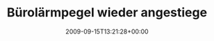 ---
retweeted: false
source: <a href="http://twitter.com" rel="nofollow">Twitter Web Client</a>
entities:
  hashtags: []
  symbols: []
  user_mentions: []
  urls: []
display_text_range:
- '0'
- '114'
favorite_count: '1'
id_str: '4004193792'
truncated: false
retweet_count: '0'
id: '4004193792'
created_at: Tue Sep 15 13:21:28 +0000 2009
favorited: false
full_text: Bürolärmpegel wieder angestiegen. Anwohner sammeln bereits Unterschriften.
  Wollen doch lieber die Einflugschneise.
lang: de
tags:
- pesos:twitter
date: '2009-09-15T13:21:28+00:00'
src: https://twitter.com/bascht/status/4004193792
original_url: https://twitter.com/bascht/status/4004193792
type: twitter_tweet
text: Bürolärmpegel wieder angestiegen. Anwohner sammeln bereits Unterschriften. Wollen
  doch lieber die Einflugschneise.
title: Bürolärmpegel wieder angestiege

---